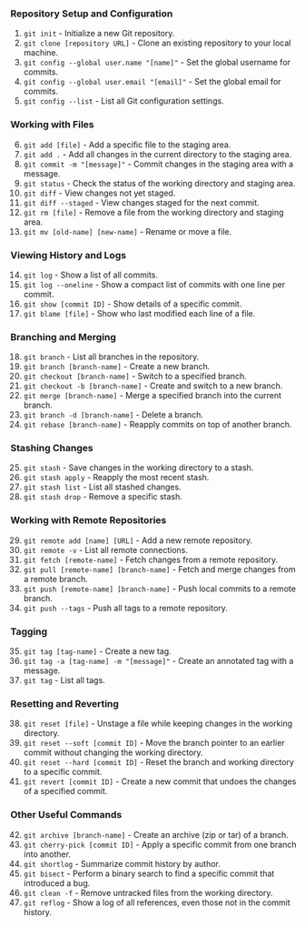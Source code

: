 ### Repository Setup and Configuration

1. `git init` - Initialize a new Git repository.
2. `git clone [repository URL]` - Clone an existing repository to your local machine.
3. `git config --global user.name "[name]"` - Set the global username for commits.
4. `git config --global user.email "[email]"` - Set the global email for commits.
5. `git config --list` - List all Git configuration settings.

### Working with Files

6. `git add [file]` - Add a specific file to the staging area.
7. `git add .` - Add all changes in the current directory to the staging area.
8. `git commit -m "[message]"` - Commit changes in the staging area with a message.
9. `git status` - Check the status of the working directory and staging area.
10. `git diff` - View changes not yet staged.
11. `git diff --staged` - View changes staged for the next commit.
12. `git rm [file]` - Remove a file from the working directory and staging area.
13. `git mv [old-name] [new-name]` - Rename or move a file.

### Viewing History and Logs

14. `git log` - Show a list of all commits.
15. `git log --oneline` - Show a compact list of commits with one line per commit.
16. `git show [commit ID]` - Show details of a specific commit.
17. `git blame [file]` - Show who last modified each line of a file.

### Branching and Merging

18. `git branch` - List all branches in the repository.
19. `git branch [branch-name]` - Create a new branch.
20. `git checkout [branch-name]` - Switch to a specified branch.
21. `git checkout -b [branch-name]` - Create and switch to a new branch.
22. `git merge [branch-name]` - Merge a specified branch into the current branch.
23. `git branch -d [branch-name]` - Delete a branch.
24. `git rebase [branch-name]` - Reapply commits on top of another branch.

### Stashing Changes

25. `git stash` - Save changes in the working directory to a stash.
26. `git stash apply` - Reapply the most recent stash.
27. `git stash list` - List all stashed changes.
28. `git stash drop` - Remove a specific stash.

### Working with Remote Repositories

29. `git remote add [name] [URL]` - Add a new remote repository.
30. `git remote -v` - List all remote connections.
31. `git fetch [remote-name]` - Fetch changes from a remote repository.
32. `git pull [remote-name] [branch-name]` - Fetch and merge changes from a remote branch.
33. `git push [remote-name] [branch-name]` - Push local commits to a remote branch.
34. `git push --tags` - Push all tags to a remote repository.

### Tagging

35. `git tag [tag-name]` - Create a new tag.
36. `git tag -a [tag-name] -m "[message]"` - Create an annotated tag with a message.
37. `git tag` - List all tags.

### Resetting and Reverting

38. `git reset [file]` - Unstage a file while keeping changes in the working directory.
39. `git reset --soft [commit ID]` - Move the branch pointer to an earlier commit without changing the working directory.
40. `git reset --hard [commit ID]` - Reset the branch and working directory to a specific commit.
41. `git revert [commit ID]` - Create a new commit that undoes the changes of a specified commit.

### Other Useful Commands

42. `git archive [branch-name]` - Create an archive (zip or tar) of a branch.
43. `git cherry-pick [commit ID]` - Apply a specific commit from one branch into another.
44. `git shortlog` - Summarize commit history by author.
45. `git bisect` - Perform a binary search to find a specific commit that introduced a bug.
46. `git clean -f` - Remove untracked files from the working directory.
47. `git reflog` - Show a log of all references, even those not in the commit history.
